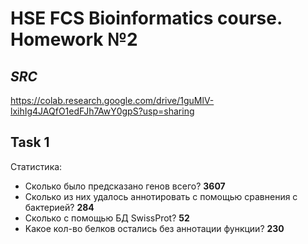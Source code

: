# HSE FCS Bioinformatics course. Homework №2

## _SRC_
https://colab.research.google.com/drive/1guMlV-lxihIg4JAQfO1edFJh7AwY0gpS?usp=sharing

## Task 1

Статистика:

+ Cколько было предсказано генов всего? **3607**
+ Cколько из них удалось аннотировать с помощью сравнения с бактерией? **284**
+ Сколько с помощью БД SwissProt?  **52**
+ Kакое кол-во белков остались без аннотации функции? **230**
